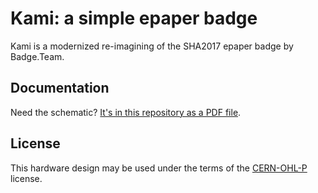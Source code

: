# Kami: a simple epaper badge

Kami is a modernized re-imagining of the SHA2017 epaper badge by Badge.Team.

## Documentation

Need the schematic? [It's in this repository as a PDF file](schematic.pdf).

## License

This hardware design may be used under the terms of the [CERN-OHL-P](LICENSE) license.
